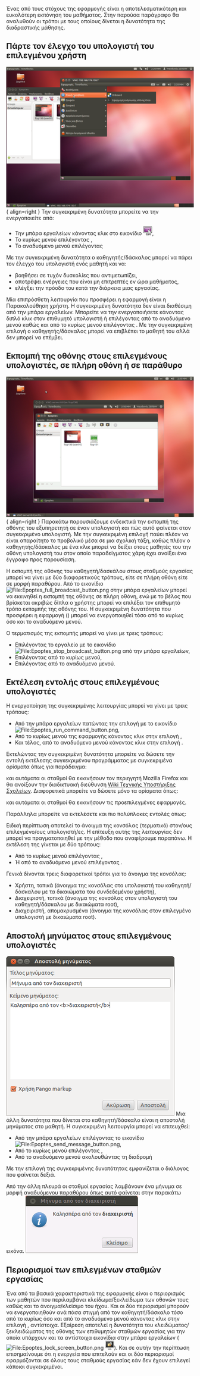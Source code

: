 Ένας από τους στόχους της εφαρμογής είναι η αποτελεσματικότερη και
ευκολότερη εκπόνηση του μαθήματος. Στην παρούσα παράγραφο θα
αναλυθούν οι τρόποι με τους οποίους δίνεται η δυνατότητα της
διαδραστικής μάθησης.


## Πάρτε τον έλεγχο του υπολογιστή του επιλεγμένου χρήστη

![Epoptes_take_control.png](Epoptes_take_control.png){ align=right } Την συγκεκριμένη
δυνατότητα μπορείτε να την ενεργοποιείτε από:

  - Την μπάρα εργαλείων κάνοντας κλικ στο εικονίδιο
    ![<File:Epoptes_take_control_button.png>](Epoptes_take_control_button.png
    "File:Epoptes_take_control_button.png"),
  - Το κυρίως μενού επιλέγοντας ,
  - Το αναδυόμενο μενού επιλέγοντας

Με την συγκεκριμένη δυνατότητα ο καθηγητής/δάσκαλος μπορεί να πάρει τον
έλεγχο του υπολογιστή ενός μαθητή και να:

  - βοηθήσει σε τυχόν δυσκολίες που αντιμετωπίζει,
  - αποτρέψει ενέργειες που είναι μη επιτρεπτές εν ώρα μαθήματος,
  - ελέγξει την πρόοδο του κατά την διάρκεια μιας εργασίας.

Μία επιπρόσθετη λειτουργία που προσφέρει η εφαρμογή είναι η
Παρακολούθηση χρήστη. Η συγκεκριμένη δυνατότητα δεν είναι
διαθέσιμη από την μπάρα εργαλείων. Μπορείτε να την ενεργοποιήσετε
κάνοντας διπλό κλικ στον επιθυμητό υπολογιστή ή επιλέγοντας  από το
αναδυόμενο μενού καθώς και από το κυρίως μενού επιλέγοντας . Με την
συγκεκριμένη επιλογή ο καθηγητής/δάσκαλος μπορεί να επιβλέπει το
μαθητή του αλλά δεν μπορεί να επέμβει.


## Εκπομπή της οθόνης στους επιλεγμένους υπολογιστές, σε πλήρη οθόνη ή σε παράθυρο

![Epoptes_show_desktop.png](Epoptes_show_desktop.png){ align=right } Παρακάτω
παρουσιάζουμε ενδεικτικά την εκπομπή της οθόνης του
εξυπηρετητή σε έναν υπολογιστή και πώς αυτό φαίνεται στον
συγκεκριμένο υπολογιστή. Με την συγκεκριμένη επιλογή παύει πλέον
να είναι απαραίτητο το προβολικό μέσα σε μια σχολική τάξη, καθώς πλέον
ο καθηγητής/δάσκαλος με ένα κλικ μπορεί να δείξει στους μαθητές του την
οθόνη υπολογιστή του στον οποίο παραδείγματος χάρη έχει ανοίξει ένα
έγγραφο προς παρουσίαση.

Η εκπομπή της οθόνης του καθηγητή/δασκάλου στους σταθμούς εργασίας
μπορεί να γίνει με δύο διαφορετικούς τρόπους, είτε σε πλήρη οθόνη
είτε σε μορφή παραθύρου. Από το εικονίδιο
![<File:Epoptes_full_broadcast_button.png>‎](Epoptes_full_broadcast_button.png‎
"File:Epoptes_full_broadcast_button.png‎") στην μπάρα εργαλείων μπορεί
να εκκινηθεί η εκπομπή της οθόνης σε πλήρη οθόνη, ενώ με το βέλος που
βρίσκεται ακριβώς δίπλα ο χρήστης μπορεί να επιλέξει τον επιθυμητό
τρόπο εκπομπής της οθόνης του. Η συγκεκριμένη δυνατότητα που
προσφέρει η εφαρμογή  () μπορεί να ενεργοποιηθεί τόσο από το
κυρίως όσο και το αναδυόμενο μενού.

Ο τερματισμός της εκπομπής μπορεί να γίνει με τρεις τρόπους:

  - Επιλέγοντας το εργαλείο με το εικονίδιο
    ![<File:Epoptes_stop_broadcast_button.png>‎](Epoptes_stop_broadcast_button.png‎
    "File:Epoptes_stop_broadcast_button.png‎") από την μπάρα εργαλείων,
  - Επιλέγοντας  από το κυρίως μενού,
  - Επιλέγοντας  από το αναδυόμενο μενού.



## Εκτέλεση εντολής στους επιλεγμένους υπολογιστές

Η ενεργοποίηση της συγκεκριμένης λειτουργίας μπορεί να γίνει με τρεις
τρόπους:

  - Από την μπάρα εργαλείων πατώντας την επιλογή με το εικονίδιο
    ![<File:Epoptes_run_command_button.png>‎](Epoptes_run_command_button.png‎
    "File:Epoptes_run_command_button.png‎"),
  - Από το κυρίως μενού της εφαρμογής κάνοντας κλικ στην επιλογή ,
  - Και τέλος, από το αναδυόμενο μενού κάνοντας κλικ στην επιλογή .

Εκτελώντας την συγκεκριμένη δυνατότητα μπορείτε να δώσετε την εντολή
εκτέλεσης συγκεκριμένου προγράμματος με συγκεκριμένα ορίσματα όπως
για παράδειγμα:

και αυτόματα οι σταθμοί θα εκκινήσουν τον περιηγητή Mozilla Firefox και
θα ανοίξουν την διαδικτυακή διεύθυνση [Wiki Τεχνικής Υποστήριξης
Σχολείων](http://ts.sch.gr/wiki). Διαφορετικά μπορείτε να δώσετε
μόνο τα ορίσματα όπως:

και αυτόματα οι σταθμοί θα εκκινήσουν τις προεπιλεγμένες εφαρμογές.

Παράλληλα μπορείτε να εκτελέσετε και πιο πολύπλοκες εντολές όπως:

Ειδική περίπτωση αποτελεί το άνοιγμα της κονσόλας (τερματικό) στον/ους
επιλεγμένο/ους υπολογιστή/ες. Η επίτευξη αυτής της λειτουργίας δεν
μπορεί να πραγματοποιηθεί με την μέθοδο που αναφέρουμε παραπάνω. Η
εκτέλεση της γίνεται με δύο τρόπους:

  - Από το κυρίως μενού επιλέγοντας ,
  - Ή από το αναδυόμενο μενού επιλέγοντας .

Γενικά δίνονται τρεις διαφορετικοί τρόποι για το άνοιγμα της κονσόλας:

  - Χρήστη, τοπικά (άνοιγμα της κονσόλας στο υπολογιστή του
    καθηγητή/δάσκαλου με τα δικαιώματα του συνδεδεμένου
    χρήστη),
  - Διαχειριστή, τοπικά (άνοιγμα της κονσόλας στον υπολογιστή του
    καθηγητή/δάσκαλου με δικαιώματα root),
  - Διαχειριστή, απομακρυσμένα (άνοιγμα της κονσόλας στον επιλεγμένο
    υπολογιστή με δικαιώματα root).

## Αποστολή μηνύματος στους επιλεγμένους υπολογιστές

![Epoptes_send_message.png](Epoptes_send_message.png
"Epoptes_send_message.png") Μια άλλη δυνατότητα που δίνεται στο
καθηγητή/δάσκαλο είναι η αποστολή μηνύματος στο μαθητή. Η
συγκεκριμένη λειτουργία μπορεί να επιτευχθεί:

  - Από την μπάρα εργαλείων επιλέγοντας το εικονίδιο
    ![<File:Epoptes_send_message_button.png>‎](Epoptes_send_message_button.png‎
    "File:Epoptes_send_message_button.png‎"),
  - Από το κυρίως μενού επιλέγοντας ,
  - Από το αναδυόμενο μενού ακολουθώντας τη διαδρομή

Με την επιλογή της συγκεκριμένης δυνατότητας εμφανίζεται ο διάλογος που
φαίνεται δεξιά.

Από την άλλη πλευρά οι σταθμοί εργασίας λαμβάνουν ένα μήνυμα σε μορφή
αναδυόμενου παραθύρου όπως αυτό φαίνεται στην παρακάτω εικόνα.
![Epoptes_show_message.png](Epoptes_show_message.png
"Epoptes_show_message.png")

## Περιορισμοί των επιλεγμένων σταθμών εργασίας

Ένα από τα βασικά χαρακτηριστικά της εφαρμογής είναι ο περιορισμός των
μαθητών που περιλαμβάνει κλείδωμα/ξεκλείδωμα των οθονών τους καθώς και
το άνοιγμα/κλείσιμο του ήχου. Και οι δύο περιορισμοί μπορούν να
ενεργοποιηθούν ανά πάσα στιγμή από τον καθηγητή/δάσκαλο τόσο
από το κυρίως όσο και από το αναδυόμενο μενού κάνοντας κλικ στην
επιλογή ,  αντίστοιχα. Εξαίρεση αποτελεί η δυνατότητα του
κλειδώματος/ξεκλειδώματος της οθόνης των επιθυμητών σταθμών
εργασίας για την οποία υπάρχουν και τα αντίστοιχα εικονίδια στην
μπάρα εργαλείων
(![<File:Epoptes_lock_screen_button.png>‎](Epoptes_lock_screen_button.png‎
"File:Epoptes_lock_screen_button.png‎")
![<File:Epoptes_unlock_screen_button.png>](Epoptes_unlock_screen_button.png
"File:Epoptes_unlock_screen_button.png")). Και σε αυτήν την περίπτωση
επισημαίνουμε ότι η ενεργεία που επιτελούν και οι δύο περιορισμοί
εφαρμόζονται σε όλους τους σταθμούς εργασίας εάν δεν έχουν επιλεγεί
κάποιοι συγκεκριμένοι.